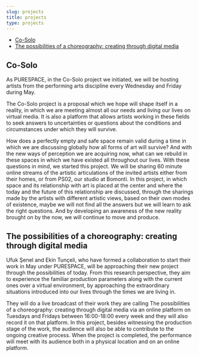 ```yaml
---
slug: projects
title: projects
type: projects
---
```

- [Co-Solo](#cosolo)
- [The possibilities of a choreography: creating through digital media](#possibilities-of-a-choreography)

## Co-Solo<a id="cosolo"></a>

As PURESPACE, in the Co-Solo project we initiated, we will be hosting artists from the performing  arts discipline every Wednesday and Friday during May.

The Co-Solo project is a proposal which we hope will shape itself in a reality, in which we are meeting almost all our needs and living our lives on virtual media. It is also a platform that allows artists working in these fields to seek answers to uncertainties or questions about the conditions and circumstances under which they will survive.

How does a perfectly empty and safe space remain valid during a time in which we are discussing globally how all forms of art will survive? And with the new ways of perception we are acquiring now, what can we rebuild in these spaces in which we have existed all throughout our lives. With these questions in mind, we started this project. We will be sharing 60 minute online streams of the artistic articulations of the invited artists either from their homes, or from PS02, our studio at Bomonti. In this project, in which space and its relationship with art is placed at the center and where the today and the future of this relationship are discussed, through the sharings made by the artists with different artistic views, based on their own modes of existence, maybe we will not find all the answers but we will learn to ask the right questions. And by developing an awareness of the new reality brought on by the now, we will continue to move and produce.

## The possibilities of a choreography: creating through digital media <a id="possibilities-of-a-choreography"></a>

Ufuk Şenel and Ekin Tunçeli, who have formed a collaboration to start their work in May under PURESPACE, will be approaching their new project through the possibilities of today. From this research perspective, they aim to experience the familiar production parameters along with the current ones over a virtual environment, by approaching the extraordinary situations introduced into our lives through the times we are living in.

They will do a live broadcast of their work they are calling The possibilities of a choreography: creating through digital media via an online platform on Tuesdays and Fridays between 16:00-18:00 every week and they will also record it on that platform. In this project, besides witnessing the production stage of the work, the audience will also be able to contribute to the ongoing creative process. When the project is completed, the performance will meet with its audience both in a physical location and on an online platform.
